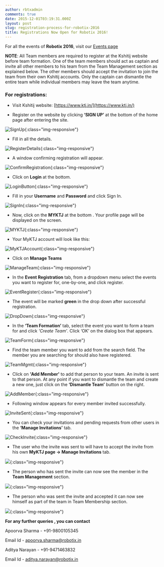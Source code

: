 ```yaml
---
author: rbtxadmin
comments: true
date: 2015-12-01T03:19:31.000Z
layout: post
slug: registration-process-for-robotix-2016
title: Registrations Now Open for Robotix 2016!
---
```


For all the events of **Robotix 2016**, visit our [Events page](https://www.robotix.in/event)

**NOTE**:
All Team members are required to register at the Kshitij website before team formation. One of the team members should act as captain and invite all other members to his team from the Team Management section as explained below. The other members should accept the invitation to join the team from their own Kshitij accounts. Only the captain can dismantle the entire team while individual members may leave the team anytime.

### For registrations:

- Visit Kshitij website: [https://www.ktj.in/](https://www.ktj.in/)

- Register on the website by clicking **‘SIGN UP’** at the bottom of the home page after entering the site.

![SignUp](https://lh6.googleusercontent.com/CxGWQe1DmuV-yEuw1g30pkL83TSUAO_MVmQJmoWxR1uXyfX7pflROXJgfrqyv-NNbVpO6sZB7MSPqpi2FgL73qQaMwQL8_J-_tYSDwkA_WTVS-OMj0uE8AqmDs6SpJGBlVmymoF0){:class="img-responsive"}

- Fill in all the details.

![RegisterDetails](https://lh5.googleusercontent.com/1kzvwzZmCC87rwDc8Djb-G2I3oq_-mNeTdcjEio4A_5g-5m9YfBl0Hl8bnOKjwuU5ujGSBAEOIJ0zUr9FCNzSWq8SSt4Gzxa3yr0CRkuQ1cP8M8gqQwjQTB9Gl-vniyWPlCSWGIG){:class="img-responsive"}

- A window confirming registration will appear.

![ConfirmRegistration](https://lh4.googleusercontent.com/gMlu5AoVgdnpLr8xf-CDkdO7Uc3vvghaQmm72TgOaXAvrgCWb9cliAJ6Lxi7cS71vWwKoYXo1Inlz3kuyyObeNTeOYUz8pp1ZxhHXEuhbUoEYysy1upW3_udwsKLOJcsw5-Urt-i){:class="img-responsive"}

- Click on **Login** at the bottom.

![LoginButton](https://lh3.googleusercontent.com/UmsZTi6PqaeODnij5wEpVIbcAacKlm7-OlQsflIiULtAws91WOxG3o8RKfKsccvgUekAq85oNeS_buFL6RkC6vSCXHomjoJb5AVvGymaPKGxLnQbxaIQ-n-C4VBp2vt0sYx9iePR){:class="img-responsive"}

- Fill in your **Username** and **Password** and click Sign In.

![SignIn](https://lh5.googleusercontent.com/vvi9M8vXZ1VopFB7kw53BfB0yVExxlRq-4CqoyPOD7QumVnjwTdF89qB84WA--n12JAItwrNbh9tSaiuU0Sd8xFhR9zmEn62c5Eg_G3vtyAoo2DAAwaQ0oZnAIgC67HYLobTWDBY){:class="img-responsive"}

- Now, click on the **MYKTJ** at the bottom . Your profile page will be displayed on the screen.

![MYKTJ](https://lh4.googleusercontent.com/ciY3ENOUa5Y5k_7vdtGVHV4JEnohppMhwgUfd7UwTDkZ7IXYYlup-3rGsiv99vQ2qS2suSmEHETmzNAxx723kW_s-HgElLe3Tpbs1-2oe8TpV5d_nbnKXIahibebIDZo9NIdN9Nr){:class="img-responsive"}

- Your MyKTJ account will look like this:

![MyKTJAccount](https://lh6.googleusercontent.com/GltLuZz8nCF21dvw5ry9t86xcH07D0b_n66GIdouPQ9wfcZ7G4o8Swx6oT42hs__H0OeJMzNygLL1WS9gwdMNzFVsdXSgma-Ow2GLTCek13-aadYA96hkSfMPeekEnRfdTES40fR){:class="img-responsive"}

- Click on **Manage Teams**

![ManageTeam](https://lh6.googleusercontent.com/GltLuZz8nCF21dvw5ry9t86xcH07D0b_n66GIdouPQ9wfcZ7G4o8Swx6oT42hs__H0OeJMzNygLL1WS9gwdMNzFVsdXSgma-Ow2GLTCek13-aadYA96hkSfMPeekEnRfdTES40fR){:class="img-responsive"}

-  In the **Event Registration** tab, from a dropdown menu select the events you want to register for, one-by-one, and click register.

![EventRegister](https://lh5.googleusercontent.com/3XVE6F3KIlA_k1Xe4-2s0GDjchmeekPZhVqag6Qw-4ZYGUPi88SHeMlnhVE7f82BhrTa7yIPbGFrkMB0Biz4GZ16aKfxKhBLaBG5rJUQsqeXjAHF-SWamNWiMsmf5DqyDyewO48u){:class="img-responsive"}

- The event will be marked **green** in the drop down after successful registration.

![DropDown](https://lh4.googleusercontent.com/G5APdBXXmWWXdv3RLJfpHNmeHmeHuZVJ1obyKBftCvCVBYBYUDtR72FBkSuxNU_FAwvZlvtba5x4nrbA0dzMTNRshYiP-GCfFuKmYcXp7dX-4jnkjwfeE-GYIgKmK6-IewAzrtMS){:class="img-responsive"}

- In the **‘Team Formation’** tab, select the event you want to form a team for and click *‘Create Team’*. Click ‘OK’ on the dialog box that appears.

![TeamForm](https://lh3.googleusercontent.com/ATu0DS4O6fkcHppwT1FunNy5-uX4-CdhsM2K_Ot5Fzb7CmsoMsrEumqmcLdj8uc9Y2DjYg4pUhneZxEKLO4GmkSFqcxLWXqwR_0J3IqaGl5FDWEfjtN-1E0chaTdljfCV_OhO4IW){:class="img-responsive"}

- Find the team member you want to add from the search field. The member you are searching for should also have registered.

![TeamMgmt](https://lh6.googleusercontent.com/ExCF8dI_Ir5PdBuS2Sw2axfpTBBoU29RsmkrpL9fHGVICsnV1CKoQn4ZT0O_qAxq0JTELRp9ilFwUM3VSEAyLIfsechur-prJiH1f0XENQMWFT3fBB8i1skOaEB0tegyj9wFeJnb){:class="img-responsive"}

- Click on **'Add Member'** to add that person to your team. An invite is sent to that person. At any point if you want to dismantle the team and create a new one, just click on the **‘Dismantle Team’** button on the right.

![AddMember](https://lh3.googleusercontent.com/pjhueJCcGri-LWcrG-CCA174m7T947rWdG4LpsXE3k-4ENKMVVOHLJ51UJR3DC9zMLq6zvvRo1P8CXZ9n0b8Ian1X4d6B0E1c7Fus_4b_nU2KJfHPY9ynq8giOFA8WvnWw5652gX){:class="img-responsive"}

- Following window appears for every member invited successfully.

![InviteSent](https://lh3.googleusercontent.com/KT-1wfr1xSnKLLUrhwv9zmIFN8ybgZKk8QtjCB3JD6BeYyoA-7goas8MRBtMYLP9VOeiPy9HohmhFp5lktt3HVenxIumgpHZHw_LVXXcfMAQftAOWzGc60vU_DFqLefj_FfGvd-B){:class="img-responsive"}

- You can check your invitations and pending requests from other users in the **‘Manage Invitations’** tab.

![CheckInvite](https://lh3.googleusercontent.com/_uCfdmmNdY37lzBdHH9oI1g-n-FoVBcvo3Srk7XKq8YqPzzCMfPM05QdMHlsK114wWvpy0Bn7W6wORamF5OjyAOzNjpqVKzEH4T3EKgoPQMoqv9Xt8JJ5SIuZR8rUAMZHpElenLf){:class="img-responsive"}

- The user who the invite was sent to will have to accept the invite from his own **MyKTJ page -> Manage Invitations** tab.

![](https://lh5.googleusercontent.com/ol25Yo2UxA9orZ_VQE3j3-ldFnHRitfzhwhMLo8grNF_rK-WaqSjARV4fgMqSWFfmJcko8H5zL2r2gvBWl9HcOoUvlsqK-4JGrhX0T0GL-ezXZYZ1Ht_dpjZ7qGxgq35mqaXAMqw){:class="img-responsive"}

- The person who has sent the invite can now see the member in the **Team Management** section.

![](https://lh4.googleusercontent.com/n_xniChLeXxMDU8h7Xhd1ft6Zipg3M7qiCeiDVfHq2h5UKOokOiTTC96KywMVJChXXKVl3xQ64AxOWxKQU8A3hP_eqOBy9nKQa0DP61-KW1YGYuZ32-LVQq8KTDvFijhjrgA68aJ){:class="img-responsive"}

- The person who was sent the invite and accepted it can now see himself as part of the team in Team Membership section.

![](https://lh5.googleusercontent.com/ubJUOWHJy9v0oMJQZi2coq1AM9pEAWt8ml3qWDeG5wGT_jNmFtTSlaoQNuQfdwlwSkoC9nDOC6wm3y4-wpE_Vm-Q_QFrF6mdMJtkALOje2lmz_KQxnyVY52eCI8I3Sz_NHWTqfsE){:class="img-responsive"}


**For any further queries , you can contact**

Apoorva Sharma - +91-9800105345

Email Id - [apoorva.sharma@robotix.in](mailto:apoorva.sharma@robotix.in)

Aditya Narayan - +91-9471463832

Email Id - [aditya.narayan@robotix.in](mailto:aditya.narayan@robotix.in)

